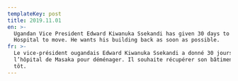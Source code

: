 ```yaml
---
templateKey: post
title: 2019.11.01
en: >-
  Ugandan Vice President Edward Kiwanuka Ssekandi has given 30 days to Masaka
  Hospital to move. He wants his building back as soon as possible.
fr: >-
  Le vice-président ougandais Edward Kiwanuka Ssekandi a donné 30 jours à
  l’hôpital de Masaka pour déménager. Il souhaite récupérer son bâtiment au plus
  tôt.
---
```



